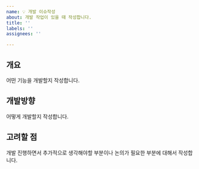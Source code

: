 ```yaml
---
name: 💡 개발 이슈작성
about: 개발 작업이 있을 때 작성합니다.
title: ''
labels: ''
assignees: ''

---
```


## 개요
어떤 기능을 개발할지 작성합니다.

## 개발방향
어떻게 개발할지 작성합니다.

## 고려할 점
개발 진행하면서 추가적으로 생각해야할 부분이나 논의가 필요한 부분에 대해서 작성합니다.

